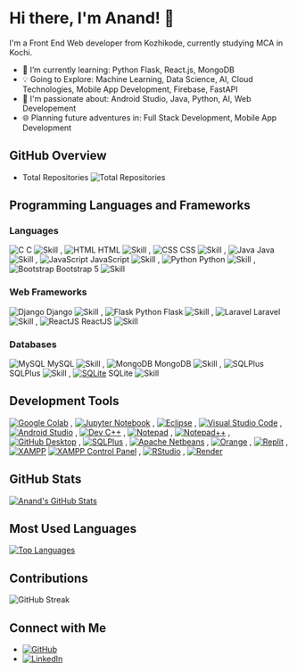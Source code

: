 # Hi there, I'm Anand! 👋

I'm a Front End Web developer from Kozhikode, currently studying MCA in Kochi.

- 🌱 I’m currently learning: Python Flask, React.js, MongoDB
- 💡 Going to Explore: Machine Learning, Data Science, AI, Cloud Technologies, Mobile App Development, Firebase, FastAPI
- 🚀 I'm passionate about: Android Studio, Java, Python, AI, Web Developement
- 🌐 Planning future adventures in: Full Stack Development, Mobile App Development

## GitHub Overview

- Total Repositories
  ![Total Repositories](https://img.shields.io/badge/Total-58-brightgreen?style=flat-square)

## Programming Languages and Frameworks

### Languages
 ![C](https://img.icons8.com/color/48/000000/c-programming.png) C ![Skill](https://img.shields.io/badge/Skill-Intermediate-yellow) , ![HTML](https://img.icons8.com/color/48/000000/html-5.png) HTML ![Skill](https://img.shields.io/badge/Skill-Expert-brightgreen) , ![CSS](https://img.icons8.com/color/48/000000/css3.png) CSS ![Skill](https://img.shields.io/badge/Skill-Intermediate-yellow) , ![Java](https://img.icons8.com/color/48/000000/java-coffee-cup-logo.png) Java ![Skill](https://img.shields.io/badge/Skill-Intermediate-yellow) , ![JavaScript](https://img.icons8.com/color/48/000000/javascript.png) JavaScript ![Skill](https://img.shields.io/badge/Skill-Intermediate-yellow) , ![Python](https://img.icons8.com/color/48/000000/python.png) Python ![Skill](https://img.shields.io/badge/Skill-Intermediate-yellow) , ![Bootstrap](https://img.icons8.com/color/48/000000/bootstrap.png) Bootstrap 5 ![Skill](https://img.shields.io/badge/Skill-Intermediate-yellow)

### Web Frameworks
 ![Django](https://img.icons8.com/ios-filled/50/000000/django.png) Django ![Skill](https://img.shields.io/badge/Skill-Beginner-blue) ,  ![Flask](https://img.icons8.com/ios-filled/50/000000/flask.png) Python Flask ![Skill](https://img.shields.io/badge/Skill-Intermediate-yellow) , ![Laravel](https://img.icons8.com/ios-filled/50/000000/laravel.png) Laravel ![Skill](https://img.shields.io/badge/Skill-Intermediate-yellow) , ![ReactJS](https://img.icons8.com/ios-filled/50/000000/react-native.png) ReactJS ![Skill](https://img.shields.io/badge/Skill-Beginner-blue)

### Databases
![MySQL](https://img.icons8.com/ios-filled/50/000000/mysql-logo.png) MySQL ![Skill](https://img.shields.io/badge/Skill-Intermediate-yellow) ,
![MongoDB](https://img.icons8.com/color/48/000000/mongodb.png) MongoDB ![Skill](https://img.shields.io/badge/Skill-Beginner-blue) ,
![SQLPlus](https://img.icons8.com/windows/32/000000/sql.png) SQLPlus ![Skill](https://img.shields.io/badge/Skill-Expert-brightgreen) ,
[![SQLite](https://img.icons8.com/color/48/000000/sql.png)](https://www.sqlite.org/) SQLite ![Skill](https://img.shields.io/badge/Skill-Intermediate-yellow)





## Development Tools

[![Google Colab](https://img.shields.io/badge/Google_Colab-orange?logo=google-colab&style=flat-square)](https://colab.research.google.com/) ,
[![Jupyter Notebook](https://img.shields.io/badge/Jupyter_Notebook-blue?logo=jupyter&style=flat-square)](https://jupyter.org/) ,
[![Eclipse](https://img.shields.io/badge/Eclipse-yellow?logo=eclipse&style=flat-square)](https://www.eclipse.org/) ,
[![Visual Studio Code](https://img.shields.io/badge/VS_Code-blue?logo=visual-studio-code&style=flat-square)](https://code.visualstudio.com/) ,
[![Android Studio](https://img.shields.io/badge/Android_Studio-green?logo=android&style=flat-square)](https://developer.android.com/studio) ,
[![Dev C++](https://img.shields.io/badge/Dev_C++-purple?style=flat-square)](https://sourceforge.net/projects/orwelldevcpp/) ,
[![Notepad](https://img.shields.io/badge/Notepad-lightgrey?logo=notepad&style=flat-square)](https://notepad-plus-plus.org/) ,
[![Notepad++](https://img.shields.io/badge/Notepad++-lightgrey?logo=notepadplusplus&style=flat-square)](https://notepad-plus-plus.org/) ,
[![GitHub Desktop](https://img.shields.io/badge/GitHub_Desktop-black?logo=github&style=flat-square)](https://desktop.github.com/) ,
[![SQLPlus](https://img.shields.io/badge/SQLPlus-green?style=flat-square)](https://www.oracle.com/database/technologies/appdev/sqldeveloper-landing.html) ,
[![Apache Netbeans](https://img.shields.io/badge/Apache_Netbeans-blue?logo=apache-netbeans-ide&style=flat-square)](https://netbeans.apache.org/) ,
[![Orange](https://img.shields.io/badge/Orange-brown?style=flat-square)](https://orangedatamining.com/) ,
[![Replit](https://img.shields.io/badge/Replit-darkgrey?logo=replit&style=flat-square)](https://replit.com/) ,
[![XAMPP](https://img.shields.io/badge/XAMPP-red?style=flat-square)](https://www.apachefriends.org/index.html) [![XAMPP Control Panel](https://img.shields.io/badge/XAMPP_Control_Panel-red?logo=xampp&style=flat-square)](https://www.apachefriends.org/index.html) ,
[![RStudio](https://img.shields.io/badge/RStudio-blue?logo=rstudio&style=flat-square)](https://www.rstudio.com/) , 
[![Render](https://img.shields.io/badge/Render-grey?logo=render&style=flat-square)](https://render.com/)


## GitHub Stats

[![Anand's GitHub Stats](https://github-readme-stats.vercel.app/api?username=AnandC7github&show_icons=true&count_private=true&hide=contribs,issues&theme=radical)](https://github.com/AnandC7github)


## Most Used Languages

[![Top Languages](https://github-readme-stats.vercel.app/api/top-langs/?username=AnandC7github&layout=compact&theme=radical)](https://github.com/AnandC7github)


## Contributions

![GitHub Streak](https://github-readme-streak-stats.herokuapp.com/?user=AnandC7github&)

## Connect with Me

- [![GitHub](https://img.shields.io/badge/GitHub-AnandC7github-black?logo=github&style=flat-square)](https://github.com/AnandC7github)
- [![LinkedIn](https://img.shields.io/badge/LinkedIn-Anand-blue?logo=linkedin&style=flat-square)](https://www.linkedin.com/in/anand-c-6708b1260/)


